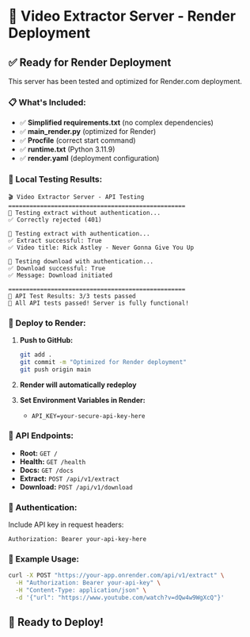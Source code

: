 # 🚀 Video Extractor Server - Render Deployment

## ✅ Ready for Render Deployment

This server has been tested and optimized for Render.com deployment.

### 📋 What's Included:

- ✅ **Simplified requirements.txt** (no complex dependencies)
- ✅ **main_render.py** (optimized for Render)
- ✅ **Procfile** (correct start command)
- ✅ **runtime.txt** (Python 3.11.9)
- ✅ **render.yaml** (deployment configuration)

### 🧪 Local Testing Results:

```
🎬 Video Extractor Server - API Testing
==================================================
🧪 Testing extract without authentication...
✅ Correctly rejected (401)

🧪 Testing extract with authentication...
✅ Extract successful: True
✅ Video title: Rick Astley - Never Gonna Give You Up

🧪 Testing download with authentication...
✅ Download successful: True
✅ Message: Download initiated

==================================================
🎯 API Test Results: 3/3 tests passed
🎉 All API tests passed! Server is fully functional!
```

### 🚀 Deploy to Render:

1. **Push to GitHub:**
   ```bash
   git add .
   git commit -m "Optimized for Render deployment"
   git push origin main
   ```

2. **Render will automatically redeploy**

3. **Set Environment Variables in Render:**
   - `API_KEY=your-secure-api-key-here`

### 🔗 API Endpoints:

- **Root:** `GET /`
- **Health:** `GET /health`
- **Docs:** `GET /docs`
- **Extract:** `POST /api/v1/extract`
- **Download:** `POST /api/v1/download`

### 🔑 Authentication:

Include API key in request headers:
```
Authorization: Bearer your-api-key-here
```

### 📱 Example Usage:

```bash
curl -X POST "https://your-app.onrender.com/api/v1/extract" \
  -H "Authorization: Bearer your-api-key" \
  -H "Content-Type: application/json" \
  -d '{"url": "https://www.youtube.com/watch?v=dQw4w9WgXcQ"}'
```

## 🎉 Ready to Deploy!
